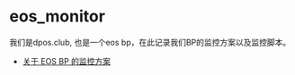 # eos_monitor

我们是dpos.club, 也是一个eos bp，在此记录我们BP的监控方案以及监控脚本。

* [关于 EOS BP 的监控方案](https://github.com/dposclub/eos_monitor/blob/master/%E5%85%B3%E4%BA%8E%20EOS%20BP%20%E7%9A%84Zabbix%E7%9B%91%E6%8E%A7%E6%96%B9%E6%A1%88.md)
